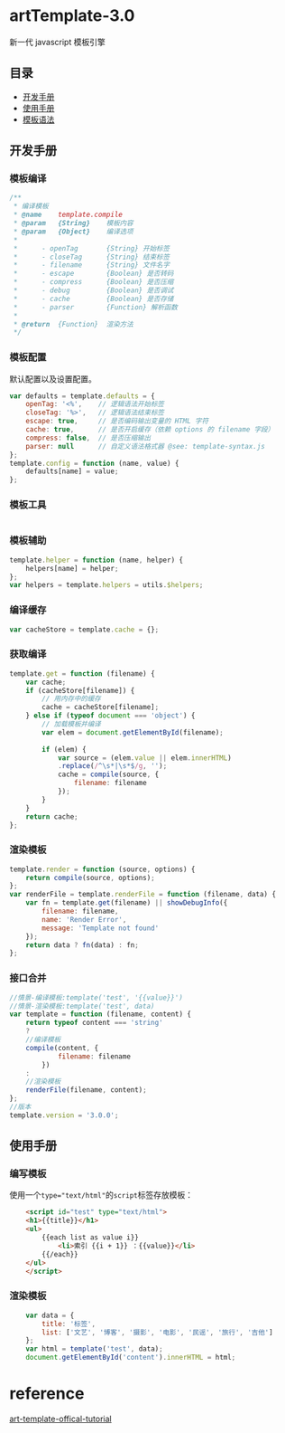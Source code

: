 # artTemplate-3.0

新一代 javascript 模板引擎

##	目录

*	[开发手册](#开发手册)
*	[使用手册](#使用手册)
*	[模板语法](#模板语法)

## 开发手册

### 模板编译
```js
/**
 * 编译模板
 * @name    template.compile
 * @param   {String}    模板内容
 * @param   {Object}    编译选项
 *
 *      - openTag       {String} 开始标签
 *      - closeTag      {String} 结束标签
 *      - filename      {String} 文件名字
 *      - escape        {Boolean} 是否转码
 *      - compress      {Boolean} 是否压缩
 *      - debug         {Boolean} 是否调试
 *      - cache         {Boolean} 是否存储
 *      - parser        {Function} 解析函数
 *
 * @return  {Function}  渲染方法
 */
```

### 模板配置
默认配置以及设置配置。
```js
var defaults = template.defaults = {
    openTag: '<%',    // 逻辑语法开始标签
    closeTag: '%>',   // 逻辑语法结束标签
    escape: true,     // 是否编码输出变量的 HTML 字符
    cache: true,      // 是否开启缓存（依赖 options 的 filename 字段）
    compress: false,  // 是否压缩输出
    parser: null      // 自定义语法格式器 @see: template-syntax.js
};
template.config = function (name, value) {
    defaults[name] = value;
};
```

### 模板工具
```js

```

### 模板辅助
```js
template.helper = function (name, helper) {
    helpers[name] = helper;
};
var helpers = template.helpers = utils.$helpers;
```

### 编译缓存
```js
var cacheStore = template.cache = {};
```


### 获取编译
```js
template.get = function (filename) {
    var cache;
    if (cacheStore[filename]) {
        // 用内存中的缓存
        cache = cacheStore[filename];
    } else if (typeof document === 'object') {
        // 加载模板并编译
        var elem = document.getElementById(filename);
        
        if (elem) {
            var source = (elem.value || elem.innerHTML)
            .replace(/^\s*|\s*$/g, '');
            cache = compile(source, {
                filename: filename
            });
        }
    }
    return cache;
};
```


### 渲染模板
```js
template.render = function (source, options) {
    return compile(source, options);
};
var renderFile = template.renderFile = function (filename, data) {
    var fn = template.get(filename) || showDebugInfo({
        filename: filename,
        name: 'Render Error',
        message: 'Template not found'
    });
    return data ? fn(data) : fn;
};
```


### 接口合并
```js
//情景-编译模板:template('test', '{{value}}')
//情景-渲染模板:template('test', data)
var template = function (filename, content) {
    return typeof content === 'string'
    ?
    //编译模板
    compile(content, {
            filename: filename
        })
    :
    //渲染模板
    renderFile(filename, content);
};
//版本
template.version = '3.0.0';
```

## 使用手册

### 编写模板

使用一个``type="text/html"``的``script``标签存放模板：
```html
	<script id="test" type="text/html">
	<h1>{{title}}</h1>
	<ul>
	    {{each list as value i}}
	        <li>索引 {{i + 1}} ：{{value}}</li>
	    {{/each}}
	</ul>
	</script>
```

### 渲染模板
```javascript
	var data = {
		title: '标签',
		list: ['文艺', '博客', '摄影', '电影', '民谣', '旅行', '吉他']
	};
	var html = template('test', data);
	document.getElementById('content').innerHTML = html;
```
# reference
[art-template-offical-tutorial](https://aui.github.io/art-template/zh-cn/docs/index.html)
